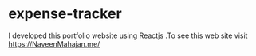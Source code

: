# expense-tracker
I developed this portfolio website using Reactjs .To see this web site visit https://NaveenMahajan.me/
